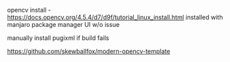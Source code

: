 opencv install - https://docs.opencv.org/4.5.4/d7/d9f/tutorial_linux_install.html
installed with manjaro package manager UI w/o issue

manually install pugixml if build fails


https://github.com/skewballfox/modern-opencv-template
